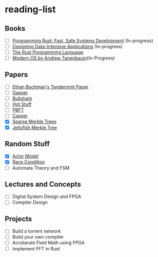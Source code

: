 # reading-list

## Books
- [ ] [Programming Rust: Fast, Safe Systems Development](http://bzz.wallizard.com:8081/share/books/RUST/Programming%20Rust%202nd%20Edition.pdf) (In-progress)
- [ ] [Designing Data-Intensive Applications](https://raw.githubusercontent.com/ms2ag16/Books/master/Designing%20Data-Intensive%20Applications%20-%20Martin%20Kleppmann.pdf) (In-progress)
- [ ] [The Rust Programming Language](https://edu.anarcho-copy.org/Programming%20Languages/Rust/rust-programming-language-steve-klabnik.pdf)
- [ ] [Modern OS by Andrew Tanenbaum](https://csc-knu.github.io/sys-prog/books/Andrew%20S.%20Tanenbaum%20-%20Modern%20Operating%20Systems.pdf)(In-Progress)

## Papers
- [ ] [Ethan Buchman's Tendermint Paper](https://github.com/anoushk1234/reading-list/blob/main/papers/Buchman_Ethan_201606_MAsc.pdf)
- [ ] [Gasper](https://arxiv.org/pdf/2003.03052.pdf)
- [ ] [Bullshark](https://arxiv.org/pdf/2201.05677.pdf)
- [ ] [Hot Stuff](https://arxiv.org/pdf/1803.05069.pdf)
- [ ] [PBFT](https://pmg.csail.mit.edu/papers/osdi99.pdf)
- [ ] [Casper](https://arxiv.org/pdf/1710.09437.pdf)
- [x] [Sparse Merkle Trees](https://eprint.iacr.org/2016/683.pdf)
- [x] [Jellyfish Merkle Tree](https://developers.diem.com/papers/jellyfish-merkle-tree/2021-01-14.pdf)
 
## Random Stuff
- [x] [Actor Model](https://en.wikipedia.org/wiki/Actor_model)
- [x] [Race Condition](https://www.avanderlee.com/swift/race-condition-vs-data-race/)
- [ ] Automata Theory and FSM

## Lectures and Concepts
- [ ] Digital System Design and FPGA
- [ ] Compiler Design

## Projects
- [ ] Build a torrent network
- [ ] Build your own compiler
- [ ] Accelarate Field Math using FPGA
- [ ] Implement FFT in Rust
